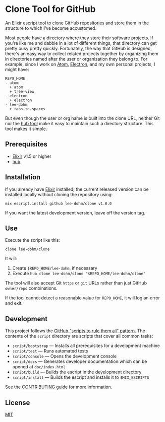 # Clone Tool for GitHub

An Elixir escript tool to clone GitHub repositories and store them in the structure to which I've become accustomed.

Most people have a directory where they store their software projects. If you're like me and dabble in a lot of different things, that directory can get pretty busy pretty quickly. Fortunately, the way that GitHub is designed, there's an easy way to collect related projects together by organizing them in directories named after the user or organization they belong to. For example, since I work on [Atom](https://atom.io), [Electron](https://electron.atom.io), and my own personal projects, I might have:

```
REPO_HOME
- atom
  + atom
  + tree-view
- electron
  + electron
- lee-dohm
  + tabs-to-spaces
```

But even though the user or org name is built into the clone URL, neither Git nor the [hub tool](https://hub.github.com) make it easy to maintain such a directory structure. This tool makes it simple.

## Prerequisites

* [Elixir][elixir-lang] v1.5 or higher
* [hub][hub]

## Installation

If you already have [Elixir][elixir-lang] installed, the current released version can be installed locally without cloning the repository using:

<!--
The version number in this block should be automatically updated by script/bump.
-->
```shell
mix escript.install github lee-dohm/clone v1.0.0
```

If you want the latest development version, leave off the version tag.

## Use

Execute the script like this:

```shell
clone lee-dohm/clone
```

It will:

1. Create `$REPO_HOME/lee-dohm`, if necessary
1. Execute `hub clone lee-dohm/clone "$REPO_HOME/lee-dohm/clone"`

The tool will also accept Git `https` or `git` URLs rather than just GitHub `owner/repo` combinations.

If the tool cannot detect a reasonable value for `REPO_HOME`, it will log an error and exit.


## Development

This project follows the [GitHub "scripts to rule them all" pattern][scripts-to-rule-them-all]. The contents of the `script` directory are scripts that cover all common tasks:

* `script/bootstrap` &mdash; Installs all prerequisites for a development machine
* `script/test` &mdash; Runs automated tests
* `script/console` &mdash; Opens the development console
* `script/docs` &mdash; Generates developer documentation which can be opened at `doc/index.html`
* `script/build` &mdash; Builds the escript in the development directory
* `script/install` &mdash; Builds the escript and installs it to `$MIX_ESCRIPTS`

See the [CONTRIBUTING guide](CONTRIBUTING.md) for more information.

## License

[MIT](LICENSE.md)

[elixir-lang]: https://elixir-lang.org/
[hub]: https://hub.github.com/
[scripts-to-rule-them-all]: http://githubengineering.com/scripts-to-rule-them-all/
